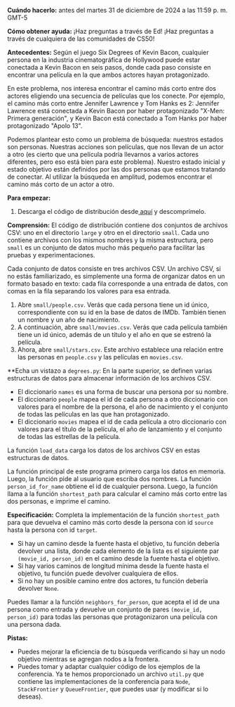 **Cuándo hacerlo:** antes del martes 31 de diciembre de 2024 a las 11:59 p. m. GMT-5

**Cómo obtener ayuda:** ¡Haz preguntas a través de Ed! ¡Haz preguntas a través de cualquiera de las comunidades de CS50!

**Antecedentes:** Según el juego Six Degrees of Kevin Bacon, cualquier persona en la industria cinematográfica de Hollywood puede estar conectada a Kevin Bacon en seis pasos, donde cada paso consiste en encontrar una película en la que ambos actores hayan protagonizado.

En este problema, nos interesa encontrar el camino más corto entre dos actores eligiendo una secuencia de películas que los conecte. Por ejemplo, el camino más corto entre Jennifer Lawrence y Tom Hanks es 2: Jennifer Lawrence está conectada a Kevin Bacon por haber protagonizado "X-Men: Primera generación", y Kevin Bacon está conectado a Tom Hanks por haber protagonizado "Apolo 13".

Podemos plantear esto como un problema de búsqueda: nuestros estados son personas. Nuestras acciones son películas, que nos llevan de un actor a otro (es cierto que una película podría llevarnos a varios actores diferentes, pero eso está bien para este problema). Nuestro estado inicial y estado objetivo están definidos por las dos personas que estamos tratando de conectar. Al utilizar la búsqueda en amplitud, podemos encontrar el camino más corto de un actor a otro.

**Para empezar:**



1. Descarga el código de distribución desde[ aquí](https://cdn.cs50.net/ai/2023/x/projects/0/degrees.zip) y descomprímelo.

**Comprensión:** El código de distribución contiene dos conjuntos de archivos CSV: uno en el directorio `large` y otro en el directorio `small`. Cada uno contiene archivos con los mismos nombres y la misma estructura, pero `small` es un conjunto de datos mucho más pequeño para facilitar las pruebas y experimentaciones.

Cada conjunto de datos consiste en tres archivos CSV. Un archivo CSV, si no estás familiarizado, es simplemente una forma de organizar datos en un formato basado en texto: cada fila corresponde a una entrada de datos, con comas en la fila separando los valores para esa entrada.



1. Abre `small/people.csv`. Verás que cada persona tiene un id único, correspondiente con su id en la base de datos de IMDb. También tienen un nombre y un año de nacimiento.
2. A continuación, abre `small/movies.csv`. Verás que cada película también tiene un id único, además de un título y el año en que se estrenó la película.
3. Ahora, abre `small/stars.csv`. Este archivo establece una relación entre las personas en `people.csv` y las películas en `movies.csv`.

**Echa un vistazo a <code>degrees.py</code>:</strong> En la parte superior, se definen varias estructuras de datos para almacenar información de los archivos CSV.



* El diccionario `names` es una forma de buscar una persona por su nombre.
* El diccionario `people` mapea el id de cada persona a otro diccionario con valores para el nombre de la persona, el año de nacimiento y el conjunto de todas las películas en las que han protagonizado.
* El diccionario `movies` mapea el id de cada película a otro diccionario con valores para el título de la película, el año de lanzamiento y el conjunto de todas las estrellas de la película.

La función `load_data` carga los datos de los archivos CSV en estas estructuras de datos.

La función principal de este programa primero carga los datos en memoria. Luego, la función pide al usuario que escriba dos nombres. La función `person_id_for_name` obtiene el id de cualquier persona. Luego, la función llama a la función `shortest_path` para calcular el camino más corto entre las dos personas, e imprime el camino.

**Especificación:** Completa la implementación de la función `shortest_path` para que devuelva el camino más corto desde la persona con id `source` hasta la persona con id `target`.



* Si hay un camino desde la fuente hasta el objetivo, tu función debería devolver una lista, donde cada elemento de la lista es el siguiente par `(movie_id, person_id)` en el camino desde la fuente hasta el objetivo.
* Si hay varios caminos de longitud mínima desde la fuente hasta el objetivo, tu función puede devolver cualquiera de ellos.
* Si no hay un posible camino entre dos actores, tu función debería devolver `None`.

Puedes llamar a la función `neighbors_for_person`, que acepta el id de una persona como entrada y devuelve un conjunto de pares `(movie_id, person_id)` para todas las personas que protagonizaron una película con una persona dada.

**Pistas:**



* Puedes mejorar la eficiencia de tu búsqueda verificando si hay un nodo objetivo mientras se agregan nodos a la frontera.
* Puedes tomar y adaptar cualquier código de los ejemplos de la conferencia. Ya te hemos proporcionado un archivo `util.py` que contiene las implementaciones de la conferencia para `Node`, `StackFrontier` y `QueueFrontier`, que puedes usar (y modificar si lo deseas).